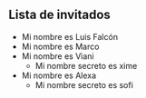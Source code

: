 ## Lista de invitados
  * Mi nombre es Luis Falcón
  * Mi nombre es Marco
  * Mi nombre es Viani
    * Mi nombre secreto es xime
  * Mi nombre es Alexa 
    * Mi nombre secreto es sofi
